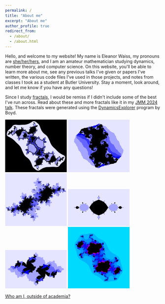 ```yaml
---
permalink: /
title: "About me"
excerpt: "About me"
author_profile: true
redirect_from: 
  - /about/
  - /about.html
---
```


Hello, and welcome to my website! My name is Eleanor Waiss, my pronouns are [she/her/hers](https://pronouns.org/she-her), and I am an amateur mathematician studying dynamics, number theory, and computer science. On this website, you'll be able to learn more about me, see any previous talks I've given or papers I've written, the various code files I've used in those projects, and notes from classes I took as a student at Butler University. Stay a moment, look around, and let me know if you have any questions!

Since I study [fractals](https://en.wikipedia.org/wiki/Fractal), I would be remiss if I didn't include some of the best I've run across. Read about these and more fractals like it in my [JMM 2024 talk](/talks/jmm2024). These fractals were generated using the [DynamicsExplorer](https://sourceforge.net/projects/detool/) program by Boyd.

<img src="../images/menagerie/badProfile.png" alt="Bad fractal" width="200"/>
<img src="../images/menagerie/juliaSerpent.png" alt="Serpent-like fractal" width="200"/>
<img src="../images/menagerie/siegel2.png" alt="A siegel fractal" width="200"/>
<img src="../images/menagerie/checkerboard.png" alt="A checkerboard fractal" width="200"/>
<img src="../images/menagerie/example1.png" alt="A pretty fractal" width="200"/>
<img src="../images/menagerie/newq6.png" alt="A dancing fractal" width="200"/>

[Who am I, outside of academia?](/about/extra)